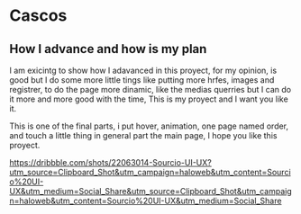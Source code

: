 # Cascos

## How I advance and how is my plan

I am exicintg to show how I adavanced in this proyect, for my opinion, is good but I do some more little tings like putting more hrfes, images and registrer, to do the page more dinamic, like the medias querries but I can do it more and more good with the time, This is my proyect and I want you like it.

This is one of the final parts, i put hover, animation, one page named order, and touch a little thing in general part the main page, I hope you like this proyect.

https://dribbble.com/shots/22063014-Sourcio-UI-UX?utm_source=Clipboard_Shot&utm_campaign=haloweb&utm_content=Sourcio%20UI-UX&utm_medium=Social_Share&utm_source=Clipboard_Shot&utm_campaign=haloweb&utm_content=Sourcio%20UI-UX&utm_medium=Social_Share